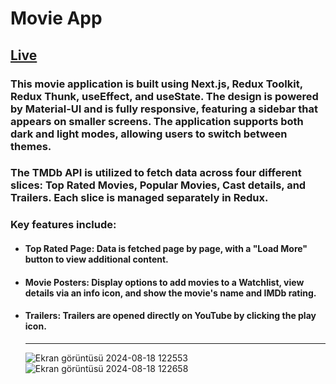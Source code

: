 # Movie App

## [Live](https://filmlab.vercel.app/)

### This movie application is built using Next.js, Redux Toolkit, Redux Thunk, useEffect, and useState. The design is powered by Material-UI and is fully responsive, featuring a sidebar that appears on smaller screens. The application supports both dark and light modes, allowing users to switch between themes.

### The TMDb API is utilized to fetch data across four different slices: Top Rated Movies, Popular Movies, Cast details, and Trailers. Each slice is managed separately in Redux.
### Key features include:
+ #### Top Rated Page: Data is fetched page by page, with a "Load More" button to view additional content.
+ #### Movie Posters: Display options to add movies to a Watchlist, view details via an info icon, and show the movie's name and IMDb rating.
+ #### Trailers: Trailers are opened directly on YouTube by clicking the play icon.

  ***
  
  ![Ekran görüntüsü 2024-08-18 122553](https://github.com/user-attachments/assets/448935c4-9bd7-48fd-95d2-97ef8e7687ad)
![Ekran görüntüsü 2024-08-18 122658](https://github.com/user-attachments/assets/326040a0-fc8b-4bed-a1d3-7035d79e0871)
